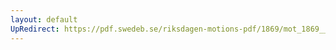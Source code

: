 ```yaml
---
layout: default
UpRedirect: https://pdf.swedeb.se/riksdagen-motions-pdf/1869/mot_1869__ak__00276.pdf
---
```

